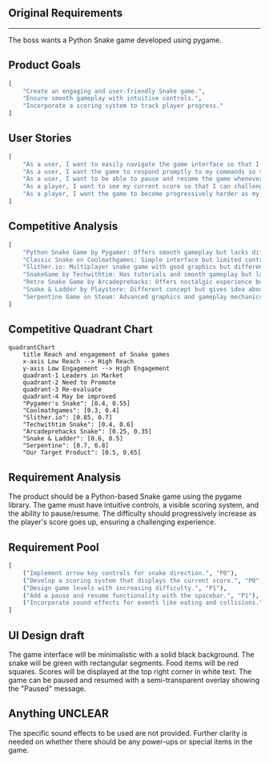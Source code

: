 ## Original Requirements
---
The boss wants a Python Snake game developed using pygame.

## Product Goals
```python
[
    "Create an engaging and user-friendly Snake game.",
    "Ensure smooth gameplay with intuitive controls.",
    "Incorporate a scoring system to track player progress."
]
```

## User Stories
```python
[
    "As a user, I want to easily navigate the game interface so that I can start playing quickly.",
    "As a user, I want the game to respond promptly to my commands so that I have a seamless experience.",
    "As a user, I want to be able to pause and resume the game whenever I need a break.",
    "As a player, I want to see my current score so that I can challenge myself to do better.",
    "As a player, I want the game to become progressively harder as my score increases to keep the challenge alive."
]
```

## Competitive Analysis
```python
[
    "Python Snake Game by Pygamer: Offers smooth gameplay but lacks difficulty progression.",
    "Classic Snake on Coolmathgames: Simple interface but limited control responsiveness.",
    "Slither.io: Multiplayer snake game with good graphics but different gameplay dynamics.",
    "SnakeGame by Techwithtim: Has tutorials and smooth gameplay but lacks advanced features.",
    "Retro Snake Game by Arcadeprehacks: Offers nostalgic experience but outdated interface.",
    "Snake & Ladder by Playstore: Different concept but gives idea about user preferences in snake games.",
    "Serpentine Game on Steam: Advanced graphics and gameplay mechanics, but higher complexity."
]
```

## Competitive Quadrant Chart
```mermaid
quadrantChart
    title Reach and engagement of Snake games
    x-axis Low Reach --> High Reach
    y-axis Low Engagement --> High Engagement
    quadrant-1 Leaders in Market
    quadrant-2 Need to Promote
    quadrant-3 Re-evaluate
    quadrant-4 May be improved
    "Pygamer's Snake": [0.4, 0.55]
    "Coolmathgames": [0.3, 0.4]
    "Slither.io": [0.85, 0.7]
    "Techwithtim Snake": [0.4, 0.6]
    "Arcadeprehacks Snake": [0.25, 0.35]
    "Snake & Ladder": [0.6, 0.5]
    "Serpentine": [0.7, 0.8]
    "Our Target Product": [0.5, 0.65]
```

## Requirement Analysis
The product should be a Python-based Snake game using the pygame library. The game must have intuitive controls, a visible scoring system, and the ability to pause/resume. The difficulty should progressively increase as the player's score goes up, ensuring a challenging experience.

## Requirement Pool
```python
[
    ("Implement arrow key controls for snake direction.", "P0"),
    ("Develop a scoring system that displays the current score.", "P0"),
    ("Design game levels with increasing difficulty.", "P1"),
    ("Add a pause and resume functionality with the spacebar.", "P1"),
    ("Incorporate sound effects for events like eating and collisions.", "P2")
]
```

## UI Design draft
The game interface will be minimalistic with a solid black background. The snake will be green with rectangular segments. Food items will be red squares. Scores will be displayed at the top right corner in white text. The game can be paused and resumed with a semi-transparent overlay showing the "Paused" message.

## Anything UNCLEAR
The specific sound effects to be used are not provided. Further clarity is needed on whether there should be any power-ups or special items in the game.